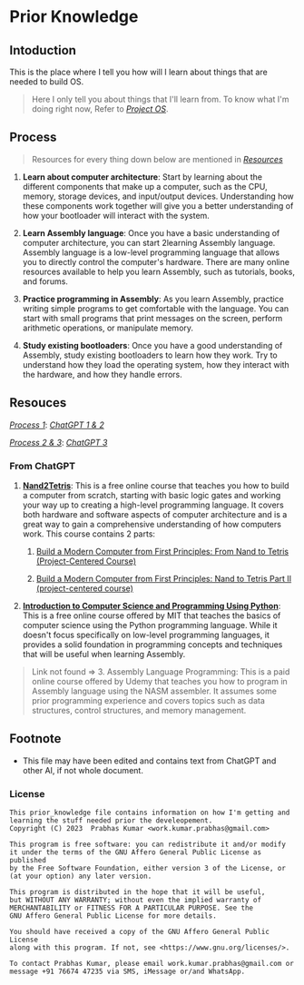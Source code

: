 # Prior Knowledge

## Intoduction

This is the place where I tell you how will I learn about things that are needed to build OS.

> Here I only tell you about things that I'll learn from. To know what I'm doing right now, Refer to  [_Project OS_](https://github.com/users/Kumar-P05/projects/3).


## Process

> Resources for every thing down below are mentioned in [_Resources_](#resouces)

1. __Learn about computer architecture__: Start by learning about the different components that make up a computer, such as the CPU, memory, storage devices, and input/output devices. Understanding how these components work together will give you a better understanding of how your bootloader will interact with the system.

1. __Learn Assembly language__: Once you have a basic understanding of computer architecture, you can start 2learning Assembly language. Assembly language is a low-level programming language that allows you to directly control the computer's hardware. There are many online resources available to help you learn Assembly, such as tutorials, books, and forums.

3. __Practice programming in Assembly__: As you learn Assembly, practice writing simple programs to get comfortable with the language. You can start with small programs that print messages on the screen, perform arithmetic operations, or manipulate memory.

4. __Study existing bootloaders__: Once you have a good understanding of Assembly, study existing bootloaders to learn how they work. Try to understand how they load the operating system, how they interact with the hardware, and how they handle errors.


## Resouces

[_Process 1_](#process): [_ChatGPT 1 & 2_](#ChatGPT)

[_Process 2 & 3_](#process): [_ChatGPT 3_](#ChatGPT)


### From ChatGPT

1. [__Nand2Tetris__](https://www.nand2tetris.org/): This is a free online course that teaches you how to build a computer from scratch, starting with basic logic gates and working your way up to creating a high-level programming language. It covers both hardware and software aspects of computer architecture and is a great way to gain a comprehensive understanding of how computers work. This course contains 2 parts:

    1. [Build a Modern Computer from First Principles: From Nand to Tetris (Project-Centered Course)](https://www.coursera.org/learn/build-a-computer)
    
    2. [Build a Modern Computer from First Principles: Nand to Tetris Part II (project-centered course)](https://www.coursera.org/learn/nand2tetris2)


2. [__Introduction to Computer Science and Programming Using Python__](https://ocw.mit.edu/courses/6-0001-introduction-to-computer-science-and-programming-in-python-fall-2016/): This is a free online course offered by MIT that teaches the basics of computer science using the Python programming language. While it doesn't focus specifically on low-level programming languages, it provides a solid foundation in programming concepts and techniques that will be useful when learning Assembly.

> Link not found => 3. Assembly Language Programming: This is a paid online course offered by Udemy that teaches you how to program in Assembly language using the NASM assembler. It assumes some prior programming experience and covers topics such as data structures, control structures, and memory management.



## Footnote

- This file may have been edited and contains text from ChatGPT and other AI, if not whole document.

### License


    This prior_knowledge file contains information on how I'm getting and learning the stuff needed prior the develeopement.
    Copyright (C) 2023  Prabhas Kumar <work.kumar.prabhas@gmail.com>

    This program is free software: you can redistribute it and/or modify
    it under the terms of the GNU Affero General Public License as published
    by the Free Software Foundation, either version 3 of the License, or
    (at your option) any later version.

    This program is distributed in the hope that it will be useful,
    but WITHOUT ANY WARRANTY; without even the implied warranty of
    MERCHANTABILITY or FITNESS FOR A PARTICULAR PURPOSE. See the
    GNU Affero General Public License for more details.

    You should have received a copy of the GNU Affero General Public License
    along with this program. If not, see <https://www.gnu.org/licenses/>.
    
    To contact Prabhas Kumar, please email work.kumar.prabhas@gmail.com or message +91 76674 47235 via SMS, iMessage or/and WhatsApp.
